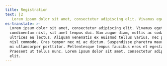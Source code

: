 ```yaml
---
title: Registration
text: |2
   Lorem ipsum dolor sit amet, consectetur adipiscing elit. Vivamus eget condimentum nisl, sit amet tempus dui. Nam augue diam, mollis ac sodales at, ultrices eu lectus. Aliquam venenatis ex euismod tellus varius, nec pretium nisl commodo. Cras tempor nec mi ac dictum. Suspendisse pharetra mauris vitae mi ullamcorper porttitor. Pellentesque tempus faucibus eros et egestas. Praesent ut tellus nunc. Lorem ipsum dolor sit amet, consectetur adipiscing elit.
es-translate: >-
  Lorem ipsum dolor sit amet, consectetur adipiscing elit. Vivamus eget
  condimentum nisl, sit amet tempus dui. Nam augue diam, mollis ac sodales at,
  ultrices eu lectus. Aliquam venenatis ex euismod tellus varius, nec pretium
  nisl commodo. Cras tempor nec mi ac dictum. Suspendisse pharetra mauris vitae
  mi ullamcorper porttitor. Pellentesque tempus faucibus eros et egestas.
  Praesent ut tellus nunc. Lorem ipsum dolor sit amet, consectetur adipiscing
  elit.
---
```

